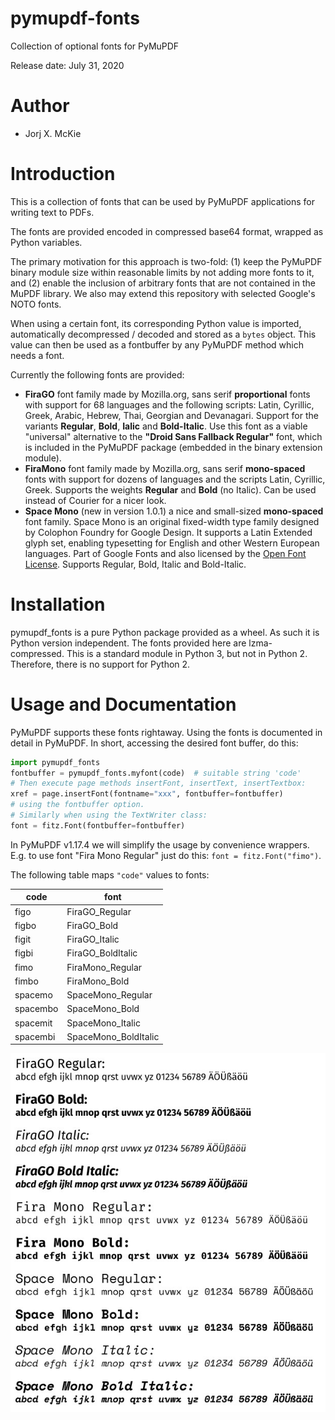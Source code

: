 # pymupdf-fonts
Collection of optional fonts for PyMuPDF

Release date: July 31, 2020

# Author

* Jorj X. McKie

# Introduction

This is a collection of fonts that can be used by PyMuPDF applications for writing text to PDFs.

The fonts are provided encoded in compressed base64 format, wrapped as Python variables.

The primary motivation for this approach is two-fold: (1) keep the PyMuPDF binary module size within reasonable limits by not adding more fonts to it, and (2) enable the inclusion of arbitrary fonts that are not contained in the MuPDF library. We also may extend this repository with selected Google's NOTO fonts.

When using a certain font, its corresponding Python value is imported, automatically decompressed / decoded and stored as a ``bytes`` object. This value can then be used as a fontbuffer by any PyMuPDF method which needs a font.

Currently the following fonts are provided:
* **FiraGO** font family made by Mozilla.org, sans serif **proportional** fonts with support for 68 languages and the following scripts: Latin, Cyrillic, Greek, Arabic, Hebrew, Thai, Georgian and Devanagari. Support for the variants **Regular**, **Bold**, **Ialic** and **Bold-Italic**. Use this font as a viable "universal" alternative to the **"Droid Sans Fallback Regular"** font, which is included in the PyMuPDF package (embedded in the binary extension module).
* **FiraMono** font family made by Mozilla.org, sans serif **mono-spaced** fonts with support for dozens of languages and the scripts Latin, Cyrillic, Greek. Supports the weights **Regular** and **Bold** (no Italic). Can be used instead of Courier for a nicer look.
* **Space Mono** (new in version 1.0.1) a nice and small-sized **mono-spaced** font family. Space Mono is an original fixed-width type family designed by Colophon Foundry for Google Design. It supports a Latin Extended glyph set, enabling typesetting for English and other Western European languages. Part of Google Fonts and also licensed by the [Open Font License](https://scripts.sil.org/cms/scripts/page.php?site_id=nrsi&id=OFL). Supports Regular, Bold, Italic and Bold-Italic.

# Installation

pymupdf_fonts is a pure Python package provided as a wheel. As such it is Python version independent. The fonts provided here are lzma-compressed. This is a standard module in Python 3, but not in Python 2. Therefore, there is no support for Python 2.

# Usage and Documentation

PyMuPDF supports these fonts rightaway. Using the fonts is documented in detail in PyMuPDF. In short, accessing the desired font buffer, do this:

```python
import pymupdf_fonts
fontbuffer = pymupdf_fonts.myfont(code)  # suitable string 'code'
# Then execute page methods insertFont, insertText, insertTextbox:
xref = page.insertFont(fontname="xxx", fontbuffer=fontbuffer)
# using the fontbuffer option.
# Similarly when using the TextWriter class:
font = fitz.Font(fontbuffer=fontbuffer)

```

In PyMuPDF v1.17.4 we will simplify the usage by convenience wrappers. E.g. to use font "Fira Mono Regular" just do this: ``font = fitz.Font("fimo")``.

The following table maps `"code"` values to fonts:

| code | font |
|------|------|
| figo | FiraGO_Regular |
| figbo | FiraGO_Bold |
| figit | FiraGO_Italic |
| figbi | FiraGO_BoldItalic |
| fimo | FiraMono_Regular |
| fimbo | FiraMono_Bold |
| spacemo | SpaceMono_Regular |
| spacembo | SpaceMono_Bold |
| spacemit | SpaceMono_Italic |
| spacembi | SpaceMono_BoldItalic |

![](https://github.com/pymupdf/pymupdf-fonts/blob/master/img-fonts.jpg)
